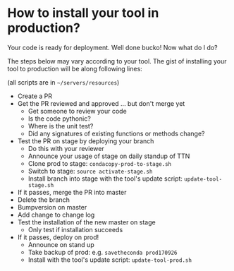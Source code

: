 # How to install your tool in production?

Your code is ready for deployment. Well done bucko! Now what do I do?

The steps below may vary according to your tool. The gist of installing your tool to production will be along following lines:

(all scripts are in `~/servers/resources`)

- Create a PR
- Get the PR reviewed and approved ... but don't merge yet
    - Get someone to review your code
    - Is the code pythonic?
    - Where is the unit test?
    - Did any signatures of existing functions or methods change?
- Test the PR on stage by deploying your branch
    - Do this with your reviewer
    - Announce your usage of stage on daily standup of TTN
    - Clone prod to stage: `condacopy-prod-to-stage.sh`
    - Switch to stage: `source activate-stage.sh`
    - Install branch into stage with the tool's update script: `update-tool-stage.sh`
- If it passes, merge the PR into master
- Delete the branch
- Bumpversion on master
- Add change to change log
- Test the installation of the new master on stage
    - Only test if installation succeeds
- If it passes, deploy on prod!
    - Announce on stand up
    - Take backup of prod: e.g. `savetheconda prod170926`
    - Install with the tool's update script: `update-tool-prod.sh`
